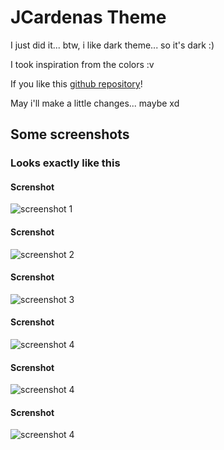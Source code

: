 
# JCardenas Theme

I just did it... btw, i like dark theme... so it's dark :)

I took inspiration from the colors :v

If you like this [github repository](https://github.com/Car-png/jcardenas-theme)!

May i'll make a little changes... maybe xd
## Some screenshots

### Looks exactly like this

#### Screnshot
![screenshot 1](https://i.ibb.co/PmxpNHz/screenshot-36.png)
#### Screnshot
![screenshot 2](https://i.ibb.co/XJ7xFqh/screenshot-37.png)
#### Screnshot
![screenshot 3](https://i.ibb.co/yN6YL6H/screenshot-38.png)
#### Screnshot
![screenshot 4](https://i.ibb.co/nbLB9tQ/screenshot-39.png)
#### Screnshot
![screenshot 4](https://i.ibb.co/FzKry4y/screenshot-40.png)
#### Screnshot
![screenshot 4](https://i.ibb.co/C5jLn3t/screenshot-45.png)